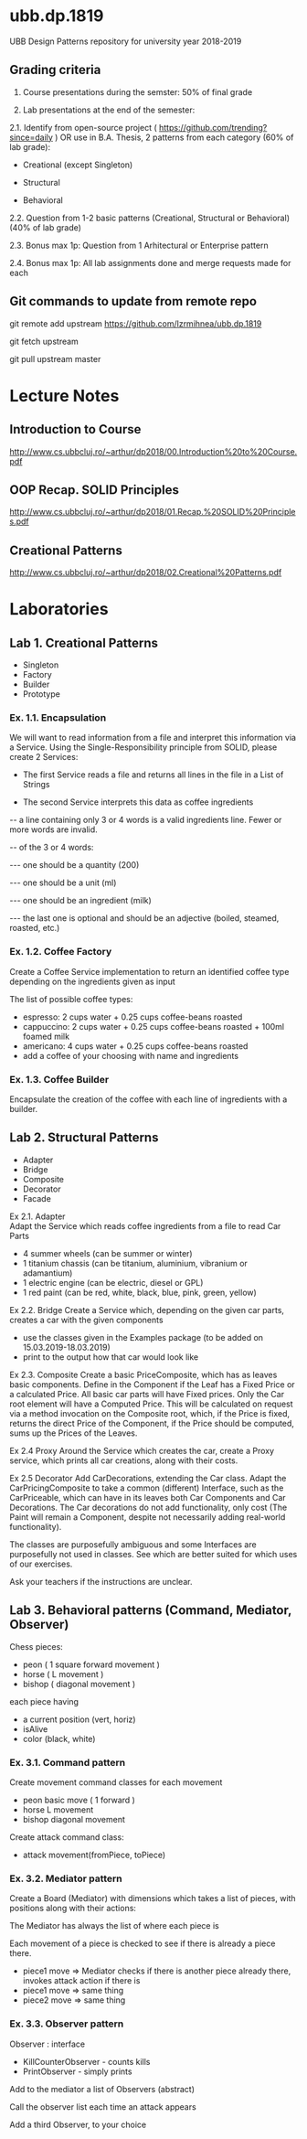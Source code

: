 # ubb.dp.1819
UBB Design Patterns repository for university year 2018-2019

## Grading criteria
1. Course presentations during the semster: 50% of final grade

2. Lab presentations at the end of the semester:

2.1. Identify from open-source project ( https://github.com/trending?since=daily ) OR use in B.A. Thesis, 2 patterns from each category (60% of lab grade):

- Creational (except Singleton)

- Structural

- Behavioral 

2.2. Question from 1-2 basic patterns (Creational, Structural or Behavioral) (40% of lab grade)

2.3. Bonus max 1p: Question from 1 Arhitectural or Enterprise pattern

2.4. Bonus max 1p: All lab assignments done and merge requests made for each 


## Git commands to update from remote repo
 
git remote add upstream https://github.com/lzrmihnea/ubb.dp.1819

git fetch upstream 

git pull upstream master

# Lecture Notes
## Introduction to Course
http://www.cs.ubbcluj.ro/~arthur/dp2018/00.Introduction%20to%20Course.pdf

## OOP Recap. SOLID Principles
http://www.cs.ubbcluj.ro/~arthur/dp2018/01.Recap.%20SOLID%20Principles.pdf

## Creational Patterns
http://www.cs.ubbcluj.ro/~arthur/dp2018/02.Creational%20Patterns.pdf

# Laboratories
## Lab 1. Creational Patterns
- Singleton
- Factory
- Builder
- Prototype

### Ex. 1.1. Encapsulation
We will want to read information from a file and interpret this information via a Service.
Using the Single-Responsibility principle from SOLID, please create 2 Services:

- The first Service reads a file and returns all lines in the file in a List of Strings

- The second Service interprets this data as coffee ingredients

-- a line containing only 3 or 4 words is a valid ingredients line. Fewer or more words are invalid.

-- of the 3 or 4 words: 

--- one should be a quantity (200)

--- one should be a unit (ml)

--- one should be an ingredient (milk)

--- the last one is optional and should be an adjective (boiled, steamed, roasted, etc.)


### Ex. 1.2. Coffee Factory
Create a Coffee Service implementation to return an identified coffee type depending on the ingredients given as input

The list of possible coffee types:
- espresso: 2 cups water + 0.25 cups coffee-beans roasted
- cappuccino: 2 cups water + 0.25 cups coffee-beans roasted + 100ml foamed milk
- americano: 4 cups water + 0.25 cups coffee-beans roasted
- add a coffee of your choosing with name and ingredients

### Ex. 1.3. Coffee Builder
Encapsulate the creation of the coffee with each line of ingredients with a builder. 

## Lab 2. Structural Patterns
- Adapter
- Bridge
- Composite
- Decorator
- Facade

Ex 2.1. Adapter  
Adapt the Service which reads coffee ingredients from a file to read Car Parts
- 4 summer wheels (can be summer or winter)
- 1 titanium chassis (can be titanium, aluminium, vibranium or adamantium)
- 1 electric engine (can be electric, diesel or GPL)
- 1 red paint (can be red, white, black, blue, pink, green, yellow)

Ex 2.2. Bridge 
Create a Service which, depending on the given car parts, creates a car with the given components
- use the classes given in the Examples package (to be added on 15.03.2019-18.03.2019)
- print to the output how that car would look like 

Ex 2.3. Composite
Create a basic PriceComposite, which has as leaves basic components. 
Define in the Component if the Leaf has a Fixed Price or a calculated Price.
All basic car parts will have Fixed prices.
Only the Car root element will have a Computed Price. 
This will be calculated on request via a method invocation on the Composite root, which, 
if the Price is fixed, returns the direct Price of the Component, if the Price should be computed, 
sums up the Prices of the Leaves. 

Ex 2.4 Proxy
Around the Service which creates the car, create a Proxy service, which prints all car creations, along with their costs.
  
Ex 2.5 Decorator
Add CarDecorations, extending the Car class.
Adapt the CarPricingComposite to take a common (different) Interface, such as the CarPriceable, which can have in its 
leaves both Car Components and Car Decorations. The Car decorations do not add functionality, only cost (The Paint will 
remain a Component, despite not necessarily adding real-world functionality).

The classes are purposefully ambiguous and some Interfaces are purposefully not used in classes. See which are better 
suited for which uses of our exercises. 

Ask your teachers if the instructions are unclear. 


## Lab 3. Behavioral patterns (Command, Mediator, Observer)
Chess pieces:
- peon ( 1 square forward movement )
- horse ( L movement )
- bishop ( diagonal movement )

each piece having
- a current position (vert, horiz)
- isAlive
- color (black, white)

### Ex. 3.1. Command pattern
Create movement command classes for each movement 
- peon basic move ( 1 forward ) 
- horse L movement 
- bishop diagonal movement 

Create attack command class:
- attack movement(fromPiece, toPiece)


### Ex. 3.2. Mediator pattern 
Create a Board (Mediator) with dimensions which takes a list of pieces, with positions along with their actions:

The Mediator has always the list of where each piece is 

Each movement of a piece is checked to see if there is already a piece there.

- piece1 move => Mediator checks if there is another piece already there, invokes attack action if there is 
- piece1 move => same thing
- piece2 move => same thing

### Ex. 3.3. Observer pattern 
Observer : interface 
- KillCounterObserver - counts kills
- PrintObserver - simply prints 

Add to the mediator a list of Observers (abstract)

Call the observer list each time an attack appears

Add a third Observer, to your choice
